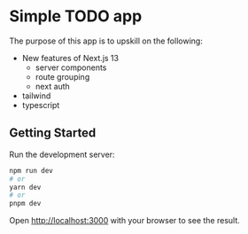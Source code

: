 # Simple TODO app

The purpose of this app is to upskill on the following:

- New features of Next.js 13
  - server components
  - route grouping
  - next auth
- tailwind
- typescript

## Getting Started

Run the development server:

```bash
npm run dev
# or
yarn dev
# or
pnpm dev
```

Open [http://localhost:3000](http://localhost:3000) with your browser to see the result.
